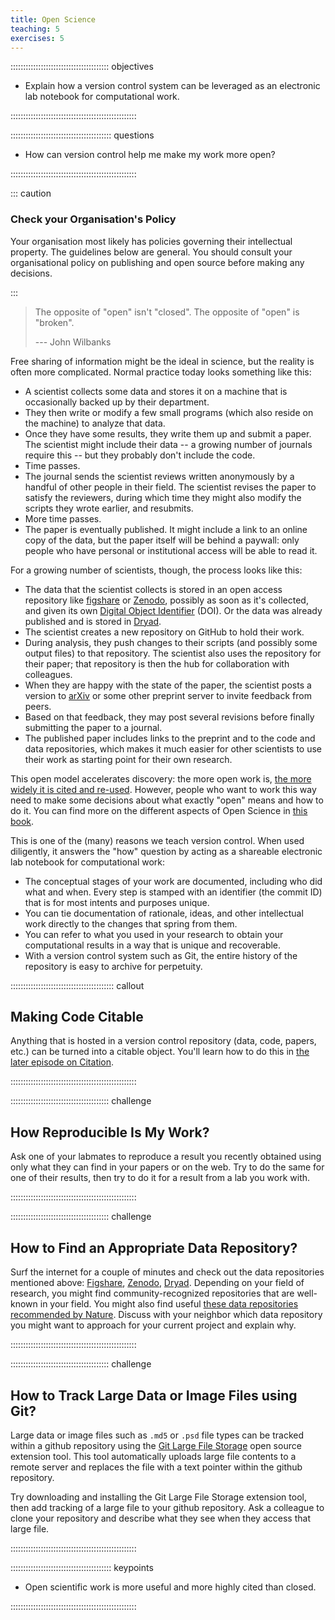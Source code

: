 ```yaml
---
title: Open Science
teaching: 5
exercises: 5
---
```


::::::::::::::::::::::::::::::::::::::: objectives

- Explain how a version control system can be leveraged as an electronic lab notebook for computational work.

::::::::::::::::::::::::::::::::::::::::::::::::::

:::::::::::::::::::::::::::::::::::::::: questions

- How can version control help me make my work more open?

::::::::::::::::::::::::::::::::::::::::::::::::::

::: caution

### Check your Organisation's Policy

Your organisation most likely has policies governing their intellectual property.
The guidelines below are general.
You should consult your organisational policy on publishing and
open source before making any decisions.

:::

> The opposite of "open" isn't "closed".
> The opposite of "open" is "broken".
> 
> \--- John Wilbanks

Free sharing of information might be the ideal in science,
but the reality is often more complicated.
Normal practice today looks something like this:

- A scientist collects some data and stores it on a machine
  that is occasionally backed up by their department.
- They then write or modify a few small programs
  (which also reside on the machine)
  to analyze that data.
- Once they have some results,
  they write them up and submit a paper.
  The scientist might include their data -- a growing number of journals require this -- but
  they probably don't include the code.
- Time passes.
- The journal sends the scientist reviews written anonymously by a handful of other people in their field.
  The scientist revises the paper to satisfy the reviewers,
  during which time they might also modify the scripts they wrote earlier,
  and resubmits.
- More time passes.
- The paper is eventually published.
  It might include a link to an online copy of the data,
  but the paper itself will be behind a paywall:
  only people who have personal or institutional access
  will be able to read it.

For a growing number of scientists,
though,
the process looks like this:

- The data that the scientist collects is stored in an open access repository
  like [figshare](https://figshare.com/) or
  [Zenodo](https://zenodo.org), possibly as soon as it's collected,
  and given its own
  [Digital Object Identifier](https://en.wikipedia.org/wiki/Digital_object_identifier) (DOI).
  Or the data was already published and is stored in
  [Dryad](https://datadryad.org/).
- The scientist creates a new repository on GitHub to hold their work.
- During analysis,
  they push changes to their scripts
  (and possibly some output files)
  to that repository.
  The scientist also uses the repository for their paper;
  that repository is then the hub for collaboration with colleagues.
- When they are happy with the state of the paper,
  the scientist posts a version to [arXiv](https://arxiv.org/)
  or some other preprint server
  to invite feedback from peers.
- Based on that feedback,
  they may post several revisions
  before finally submitting the paper to a journal.
- The published paper includes links to the preprint
  and to the code and data repositories,
  which  makes it much easier for other scientists
  to use their work as starting point for their own research.

This open model accelerates discovery:
the more open work is,
[the more widely it is cited and re-used](https://doi.org/10.1371/journal.pone.0000308).
However,
people who want to work this way need to make some decisions
about what exactly "open" means and how to do it. You can find more on the different aspects of Open Science in [this book](https://link.springer.com/book/10.1007/978-3-319-00026-8).

This is one of the (many) reasons we teach version control.
When used diligently,
it answers the "how" question
by acting as a shareable electronic lab notebook for computational work:

- The conceptual stages of your work are documented, including who did
  what and when. Every step is stamped with an identifier (the commit ID)
  that is for most intents and purposes unique.
- You can tie documentation of rationale, ideas, and other
  intellectual work directly to the changes that spring from them.
- You can refer to what you used in your research to obtain your
  computational results in a way that is unique and recoverable.
- With a version control system such as Git,
  the entire history of the repository is easy to archive for perpetuity.

:::::::::::::::::::::::::::::::::::::::::  callout

## Making Code Citable

Anything that is hosted in a version control repository (data, code, papers,
etc.) can be turned into a citable object. You'll learn how to do this in
[the later episode on Citation](12-citation.md).


::::::::::::::::::::::::::::::::::::::::::::::::::

:::::::::::::::::::::::::::::::::::::::  challenge

## How Reproducible Is My Work?

Ask one of your labmates to reproduce a result you recently obtained
using only what they can find in your papers or on the web.
Try to do the same for one of their results,
then try to do it for a result from a lab you work with.


::::::::::::::::::::::::::::::::::::::::::::::::::

:::::::::::::::::::::::::::::::::::::::  challenge

## How to Find an Appropriate Data Repository?

Surf the internet for a couple of minutes and check out the data repositories
mentioned above: [Figshare](https://figshare.com/), [Zenodo](https://zenodo.org),
[Dryad](https://datadryad.org/). Depending on your field of research, you might
find community-recognized repositories that are well-known in your field.
You might also find useful [these data repositories recommended by Nature](https://www.nature.com/sdata/data-policies/repositories).
Discuss with your neighbor which data repository you might want to
approach for your current project and explain why.


::::::::::::::::::::::::::::::::::::::::::::::::::

:::::::::::::::::::::::::::::::::::::::  challenge

## How to Track Large Data or Image Files using Git?

Large data or image files such as `.md5` or `.psd` file types can be tracked within
a github repository using the [Git Large File Storage](https://git-lfs.github.com)
open source extension tool.  This tool automatically uploads large file contents to
a remote server and replaces the file with a text pointer within the github repository.

Try downloading and installing the Git Large File Storage extension tool, then add
tracking of a large file to your github repository.  Ask a colleague to clone your
repository and describe what they see when they access that large file.  


::::::::::::::::::::::::::::::::::::::::::::::::::

:::::::::::::::::::::::::::::::::::::::: keypoints

- Open scientific work is more useful and more highly cited than closed.

::::::::::::::::::::::::::::::::::::::::::::::::::


